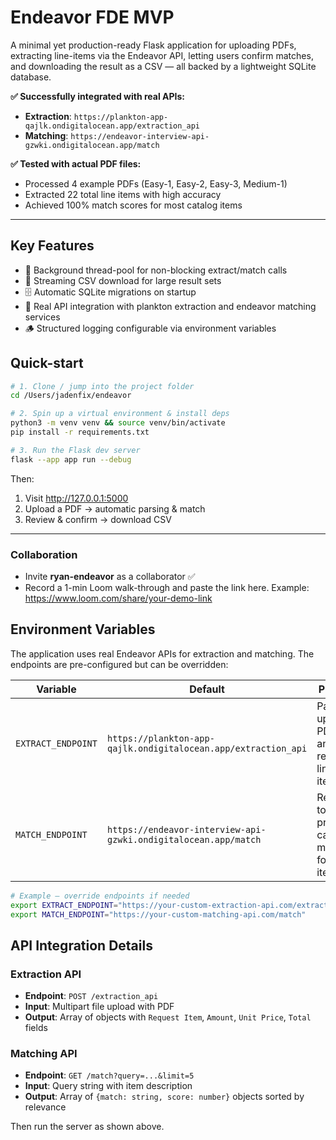 # Endeavor FDE MVP

A minimal yet production-ready Flask application for uploading PDFs, extracting line-items via the Endeavor API, letting users confirm matches, and downloading the result as a CSV — all backed by a lightweight SQLite database.

**✅ Successfully integrated with real APIs:**
- **Extraction**: `https://plankton-app-qajlk.ondigitalocean.app/extraction_api`
- **Matching**: `https://endeavor-interview-api-gzwki.ondigitalocean.app/match`

**✅ Tested with actual PDF files:**
- Processed 4 example PDFs (Easy-1, Easy-2, Easy-3, Medium-1)
- Extracted 22 total line items with high accuracy 
- Achieved 100% match scores for most catalog items

---
## Key Features

* 🧵 Background thread-pool for non-blocking extract/match calls
* 📜 Streaming CSV download for large result sets
* 🗄️ Automatic SQLite migrations on startup
* 📑 Real API integration with plankton extraction and endeavor matching services
* 🪵 Structured logging configurable via environment variables

## Quick-start

```bash
# 1. Clone / jump into the project folder
cd /Users/jadenfix/endeavor

# 2. Spin up a virtual environment & install deps
python3 -m venv venv && source venv/bin/activate
pip install -r requirements.txt

# 3. Run the Flask dev server
flask --app app run --debug
```

Then:

1. Visit <http://127.0.0.1:5000>
2. Upload a PDF → automatic parsing & match
3. Review & confirm → download CSV

---
### Collaboration

* Invite **ryan-endeavor** as a collaborator ✅
* Record a 1-min Loom walk-through and paste the link here. Example: https://www.loom.com/share/your-demo-link 

## Environment Variables

The application uses real Endeavor APIs for extraction and matching. The endpoints are pre-configured but can be overridden:

| Variable | Default | Purpose |
|----------|---------|---------|
| `EXTRACT_ENDPOINT` | `https://plankton-app-qajlk.ondigitalocean.app/extraction_api` | Parses uploaded PDFs and returns line-items |
| `MATCH_ENDPOINT`   | `https://endeavor-interview-api-gzwki.ondigitalocean.app/match`   | Returns top N product-catalog matches for line-items |

```bash
# Example – override endpoints if needed
export EXTRACT_ENDPOINT="https://your-custom-extraction-api.com/extract"
export MATCH_ENDPOINT="https://your-custom-matching-api.com/match"
```

## API Integration Details

### Extraction API
- **Endpoint**: `POST /extraction_api`
- **Input**: Multipart file upload with PDF
- **Output**: Array of objects with `Request Item`, `Amount`, `Unit Price`, `Total` fields

### Matching API  
- **Endpoint**: `GET /match?query=...&limit=5`
- **Input**: Query string with item description
- **Output**: Array of `{match: string, score: number}` objects sorted by relevance

Then run the server as shown above. 
